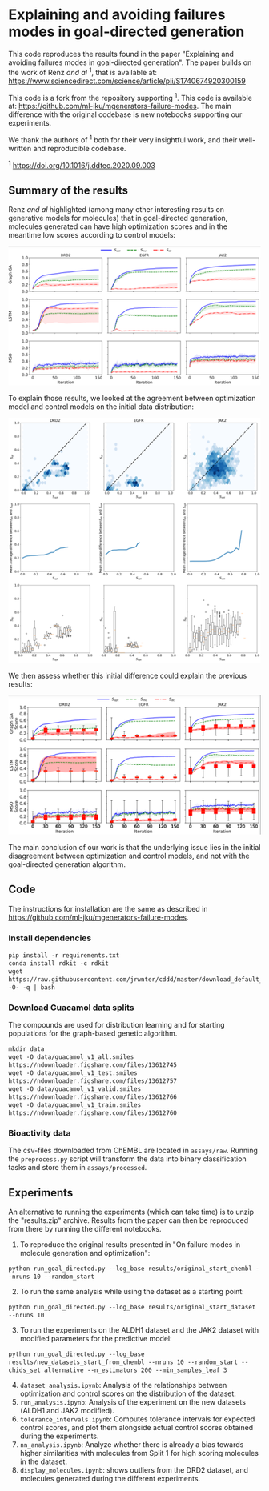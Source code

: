 # Explaining and avoiding failures modes in goal-directed generation

This code reproduces the results found in the paper "Explaining and avoiding failures modes in goal-directed generation".
The paper builds on the work of Renz *and al* <sup>1</sup>, that is available at: https://www.sciencedirect.com/science/article/pii/S1740674920300159

This code is a fork from the repository supporting <sup>1</sup>. This code is available at: https://github.com/ml-jku/mgenerators-failure-modes. The main difference with the original codebase is new notebooks supporting our experiments.

We thank the authors of <sup>1</sup> both for their very insightful work, and their well-written and reproducible codebase. 

<sup>1</sup> https://doi.org/10.1016/j.ddtec.2020.09.003 

## Summary of the results

Renz *and al* highlighted (among many other interesting results on generative models for molecules) that in goal-directed generation, molecules generated can have high optimization scores and in the meantime low scores according to control models:

![plot](readme_figures/median_scores.png)

To explain those results, we looked at the agreement between optimization model and control models on the initial data distribution:

![plot](readme_figures/dataset_analysis.PNG)

We then assess whether this initial difference could explain the previous results:

![plot](readme_figures/tolerance_intervals_data_control.PNG)

The main conclusion of our work is that the underlying issue lies in the initial disagreement between optimization and control models, and not with the goal-directed generation algorithm. 

## Code
The instructions for installation are the same as described in https://github.com/ml-jku/mgenerators-failure-modes.

### Install dependencies
```
pip install -r requirements.txt
conda install rdkit -c rdkit
wget https://raw.githubusercontent.com/jrwnter/cddd/master/download_default_model.sh -O- -q | bash
```

### Download Guacamol data splits
The compounds are used for distribution learning and for starting populations for the graph-based genetic algorithm.
```
mkdir data
wget -O data/guacamol_v1_all.smiles https://ndownloader.figshare.com/files/13612745
wget -O data/guacamol_v1_test.smiles https://ndownloader.figshare.com/files/13612757
wget -O data/guacamol_v1_valid.smiles https://ndownloader.figshare.com/files/13612766
wget -O data/guacamol_v1_train.smiles https://ndownloader.figshare.com/files/13612760
```
### Bioactivity data
The csv-files downloaded from ChEMBL are located in `assays/raw`.
Running the `preprocess.py` script will transform the data into binary classification tasks and store them in `assays/processed`.

## Experiments

An alternative to running the experiments (which can take time) is to unzip the "results.zip" archive. Results from the paper can then be reproduced from there by running the different notebooks.
1. To reproduce the original results presented in "On failure modes in molecule generation and optimization":
```
python run_goal_directed.py --log_base results/original_start_chembl --nruns 10 --random_start 
```

2. To run the same analysis while using the dataset as a starting point:
```
python run_goal_directed.py --log_base results/original_start_dataset --nruns 10
```

3. To run the experiments on the ALDH1 dataset and the JAK2 dataset with modified parameters for the predictive model:
```
python run_goal_directed.py --log_base results/new_datasets_start_from_chembl --nruns 10 --random_start --chids_set alternative --n_estimators 200 --min_samples_leaf 3
```
4. `dataset_analysis.ipynb`: Analysis of the relationships between optimization and control scores on the distribution of the dataset.
5. `run_analysis.ipynb`: Analysis of the experiment on the new datasets (ALDH1 and JAK2 modified).
5. `tolerance_intervals.ipynb`: Computes tolerance intervals for expected control scores, and plot them alongside actual control scores obtained during the experiments.
6. `nn_analysis.ipynb`: Analyze whether there is already a bias towards higher similarities with molecules from Split 1 for high scoring molecules in the dataset. 
7. `display_molecules.ipynb`: shows outliers from the DRD2 dataset, and molecules generated during the different experiments. 
